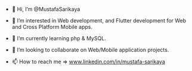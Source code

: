 - 👋 Hi, I’m @MustafaSarikaya

- 👀 I’m interested in Web development, and Flutter development for Web and Cross Platform Mobile apps.

- 🌱 I’m currently learning php & MySQL.

- 💞️ I’m looking to collaborate on Web/Mobile application projects.

- 📫 How to reach me  => www.linkedin.com/in/mustafa-sarikaya

<!---
MustafaSarikaya/MustafaSarikaya is a ✨ special ✨ repository because its `README.md` (this file) appears on your GitHub profile.
You can click the Preview link to take a look at your changes.
--->

